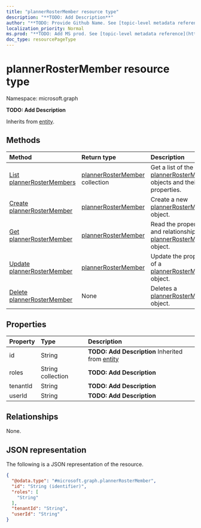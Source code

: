 ```yaml
---
title: "plannerRosterMember resource type"
description: "**TODO: Add Description**"
author: "**TODO: Provide Github Name. See [topic-level metadata reference](https://msgo.azurewebsites.net/add/document/guidelines/metadata.html#topic-level-metadata)**"
localization_priority: Normal
ms.prod: "**TODO: Add MS prod. See [topic-level metadata reference](https://msgo.azurewebsites.net/add/document/guidelines/metadata.html#topic-level-metadata)**"
doc_type: resourcePageType
---
```


# plannerRosterMember resource type

Namespace: microsoft.graph



**TODO: Add Description**


Inherits from [entity](../resources/entity.md).

## Methods
|Method|Return type|Description|
|:---|:---|:---|
|[List plannerRosterMembers](../api/plannerrostermember-list.md)|[plannerRosterMember](../resources/plannerrostermember.md) collection|Get a list of the [plannerRosterMember](../resources/plannerrostermember.md) objects and their properties.|
|[Create plannerRosterMember](../api/plannerrostermember-create.md)|[plannerRosterMember](../resources/plannerrostermember.md)|Create a new [plannerRosterMember](../resources/plannerrostermember.md) object.|
|[Get plannerRosterMember](../api/plannerrostermember-get.md)|[plannerRosterMember](../resources/plannerrostermember.md)|Read the properties and relationships of a [plannerRosterMember](../resources/plannerrostermember.md) object.|
|[Update plannerRosterMember](../api/plannerrostermember-update.md)|[plannerRosterMember](../resources/plannerrostermember.md)|Update the properties of a [plannerRosterMember](../resources/plannerrostermember.md) object.|
|[Delete plannerRosterMember](../api/plannerrostermember-delete.md)|None|Deletes a [plannerRosterMember](../resources/plannerrostermember.md) object.|

## Properties
|Property|Type|Description|
|:---|:---|:---|
|id|String|**TODO: Add Description** Inherited from [entity](../resources/entity.md)|
|roles|String collection|**TODO: Add Description**|
|tenantId|String|**TODO: Add Description**|
|userId|String|**TODO: Add Description**|

## Relationships
None.

## JSON representation
The following is a JSON representation of the resource.
<!-- {
  "blockType": "resource",
  "keyProperty": "id",
  "@odata.type": "microsoft.graph.plannerRosterMember",
  "baseType": "microsoft.graph.entity",
  "openType": false
}
-->
``` json
{
  "@odata.type": "#microsoft.graph.plannerRosterMember",
  "id": "String (identifier)",
  "roles": [
    "String"
  ],
  "tenantId": "String",
  "userId": "String"
}
```

